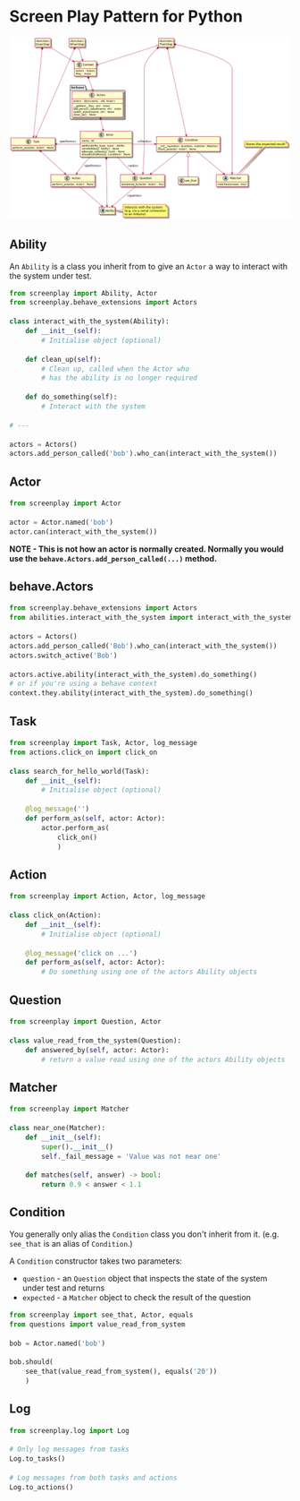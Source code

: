 # Screen Play Pattern for Python

![Class diagram](class_diagram.png)

## Ability

An ```Ability``` is a class you inherit from to give an ```Actor``` a way to
interact with the system under test.

``` python
from screenplay import Ability, Actor
from screenplay.behave_extensions import Actors

class interact_with_the_system(Ability):
    def __init__(self):
        # Initialise object (optional)

    def clean_up(self):
        # Clean up, called when the Actor who
        # has the ability is no longer required

    def do_something(self):
        # Interact with the system

# ---

actors = Actors()
actors.add_person_called('bob').who_can(interact_with_the_system())
```

## Actor

``` python
from screenplay import Actor

actor = Actor.named('bob')
actor.can(interact_with_the_system())
```

**NOTE - This is not how an actor is normally created.
Normally you would use the `behave.Actors.add_person_called(...)` method.**

## behave.Actors

``` python
from screenplay.behave_extensions import Actors
from abilities.interact_with_the_system import interact_with_the_system

actors = Actors()
actors.add_person_called('Bob').who_can(interact_with_the_system())
actors.switch_active('Bob')

actors.active.ability(interact_with_the_system).do_something()
# or if you're using a behave context
context.they.ability(interact_with_the_system).do_something()
```

## Task

``` python
from screenplay import Task, Actor, log_message
from actions.click_on import click_on

class search_for_hello_world(Task):
    def __init__(self):
        # Initialise object (optional)

    @log_message('')
    def perform_as(self, actor: Actor):
        actor.perform_as(
            click_on()
            )
```

## Action

``` python
from screenplay import Action, Actor, log_message

class click_on(Action):
    def __init__(self):
        # Initialise object (optional)

    @log_message('click on ...')
    def perform_as(self, actor: Actor):
        # Do something using one of the actors Ability objects
```

## Question

``` python
from screenplay import Question, Actor

class value_read_from_the_system(Question):
    def answered_by(self, actor: Actor):
        # return a value read using one of the actors Ability objects
```

## Matcher

``` python
from screenplay import Matcher

class near_one(Matcher):
    def __init__(self):
        super().__init__()
        self._fail_message = 'Value was not near one'

    def matches(self, answer) -> bool:
        return 0.9 < answer < 1.1
```

## Condition

You generally only alias the ```Condition``` class you don't inherit from it.
(e.g. ```see_that``` is an alias of ```Condition```.)

A ```Condition``` constructor takes two parameters:

* ```question``` - an ```Question``` object that inspects the state of the
  system under test and returns
* ```expected``` - a ```Matcher``` object to check the result of the question

``` python
from screenplay import see_that, Actor, equals
from questions import value_read_from_system

bob = Actor.named('bob')

bob.should(
    see_that(value_read_from_system(), equals('20'))
    )
```

## Log

``` python
from screenplay.log import Log

# Only log messages from tasks
Log.to_tasks()

# Log messages from both tasks and actions
Log.to_actions()
```
